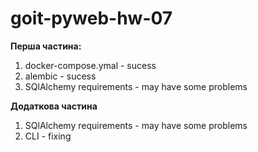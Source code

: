 # goit-pyweb-hw-07

**Перша частина:**

1. docker-compose.ymal - sucess
2. alembic - sucess
3. SQlAlchemy requirements - may have some problems

**Додаткова частина**

1.  SQlAlchemy requirements - may have some problems
2.  CLI - fixing
